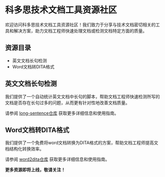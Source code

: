 # 科多思技术文档工具资源社区
欢迎访问科多思技术文档工具资源社区！我们致力于分享与技术文档密切相关的工具和解决方案，助力文档工程师快速处理文档或检测文档特定方面的质量。  

## 资源目录

- 英文文档长句检测
- Word文档转DITA格式

## 英文文档长句检测
我们提供了一个自动统计英文文档中长句的脚本，帮助文档工程师快速检测所写的文档是否存在长句过多的问题，从而更有针对性地改善文档质量。  

请参阅 [long-sentence仓库](./long-sentence) 获取更多详细信息和使用指南。  

## Word文档转DITA格式  
我们提供了一个免费将word文档转换为DITA格式的方案，帮助文档工程师提高文档结构化转换效率。  

请参阅 [word2dita仓库](./word2dita)  获取更多详细信息和使用指南。  

**更多资源即将上线，敬请关注！**

